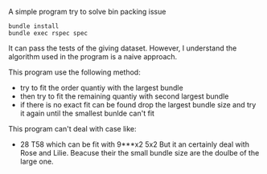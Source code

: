 A simple program try to solve bin packing issue 

```
bundle install
bundle exec rspec spec
```

It can pass the tests of the giving dataset. 
However, I understand the algorithm used in the program is a naive approach.

This program use the following method: 
- try to fit the order quantiy with the largest bundle
- then try to fit the remaining quantiy with second largest bundle
- if there is no exact fit can be found drop the largest bundle size and try it again until the smallest bunlde can't fit

This program can't deal with case like:
- 28 T58 which can be fit with 9***x2 5x2
But it an certainly deal with Rose and Lilie. 
Beacuse their the small bundle size are the doulbe of the large one.
